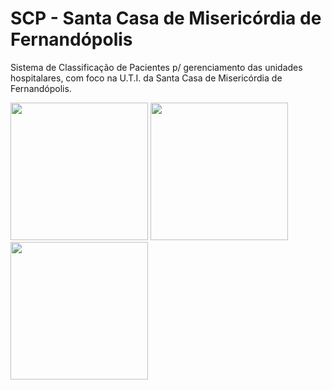 # SCP - Santa Casa de Misericórdia de Fernandópolis
Sistema de Classificação de Pacientes p/ gerenciamento das unidades hospitalares, com foco na U.T.I. da Santa Casa de Misericórdia de Fernandópolis.

<img src="https://i.imgur.com/WdabPRq.png" width="220"> <img src="https://i.imgur.com/HrwwLnK.png" width="220"> <img src="https://i.imgur.com/MyDLFnz.png" width="220">

